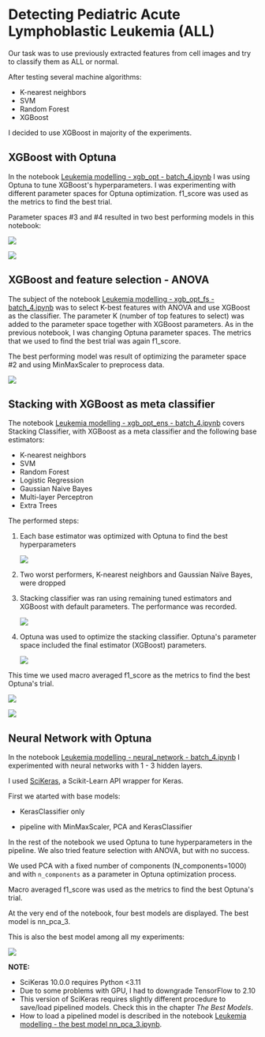 

# Detecting Pediatric Acute Lymphoblastic Leukemia (ALL)

Our task was to use previously extracted features from cell images and try to classify them as ALL or normal.

 After testing several machine algorithms:

- K-nearest neighbors
- SVM
- Random Forest
- XGBoost

 I decided to use XGBoost in majority of the experiments.

## XGBoost with Optuna

In the notebook [Leukemia modelling - xgb_opt - batch_4.ipynb](Leukemia%20modelling%20-%20xgb_opt%20-%20batch_4.ipynb) I was using Optuna to tune XGBoost's hyperparameters. I was experimenting with different parameter spaces for Optuna optimization. f1_score was used as the metrics to find the best trial.

Parameter spaces #3 and #4 resulted in two best performing models in this notebook:

![](../images/batch4_xgb_3.png)

![](../images/batch4_xgb_4.png)



## XGBoost and feature selection - ANOVA

The subject of the notebook  [Leukemia modelling - xgb_opt_fs - batch_4.ipynb](https://github.com/OmdenaAI/liverpool-chapter-detecting-pediatric-acute/blob/main/src/tasks/team-1/Damir-Zunic/Leukemia%20modelling%20-%20xgb_opt_fs%20-%20batch_4.ipynb) was to select K-best features with ANOVA and use XGBoost as the classifier. The parameter K (number of top features to select) was added to the parameter space together with XGBoost parameters. As in the previous notebook, I was changing Optuna parameter spaces. The metrics that we used to find the best trial was again f1_score. 

The best performing model was result of optimizing the parameter space #2 and using MinMaxScaler to preprocess data.

![](../images/batch4_xgb_fs_2_mms.png)



## Stacking with XGBoost as meta classifier

The notebook [Leukemia modelling - xgb_opt_ens - batch_4.ipynb](https://github.com/OmdenaAI/liverpool-chapter-detecting-pediatric-acute/blob/main/src/tasks/team-1/Damir-Zunic/Leukemia%20modelling%20-%20xgb_opt_ens%20-%20batch_4.ipynb) covers Stacking Classifier, with XGBoost as a meta classifier and the following base estimators:

- K-nearest neighbors
- SVM
- Random Forest
- Logistic Regression
- Gaussian Naive Bayes
- Multi-layer Perceptron
- Extra Trees

The performed steps:

1. Each base estimator was optimized with Optuna to find the best hyperparameters

    ![](../images/stack_base_tuned.png) 

2. Two worst performers, K-nearest neighbors and Gaussian Naïve Bayes, were dropped

3. Stacking classifier was ran using remaining tuned estimators and XGBoost with default parameters. The performance was recorded.

   ![](../images/stack_final_not_tuned.png) 

4. Optuna was used to optimize the stacking classifier. Optuna's parameter space included the final estimator (XGBoost) parameters.

   ![](../images/stack_final_tuned.png) 

This time we used macro averaged f1_score as the metrics to find the best Optuna's trial.

![](../images/batch4_stack_xgb_not_tuned.png)

![](../images/batch4_stack_xgb_tuned.png)



## Neural Network with Optuna

In the notebook [Leukemia modelling - neural_network - batch_4.ipynb](https://github.com/OmdenaAI/liverpool-chapter-detecting-pediatric-acute/blob/main/src/tasks/team-1/Damir-Zunic/Leukemia%20modelling%20-%20neural_network%20-%20batch_4.ipynb)  I experimented with neural networks with 1 - 3 hidden layers.

I used [SciKeras](https://pypi.org/project/scikeras/#description), a Scikit-Learn API wrapper for Keras. 

First we atarted with base models:

- KerasClassifier only

- pipeline with MinMaxScaler, PCA and KerasClassifier

In the rest of the notebook we used Optuna to tune hyperparameters in the pipeline. We also tried feature selection with ANOVA, but with no success.

We used PCA with a fixed number of components (N_components=1000) and with `n_components` as a parameter in Optuna optimization process.

Macro averaged f1_score was used as the metrics to find the best Optuna's trial.

At the very end of the notebook, four best models are displayed. The best model is nn_pca_3. 

This is also the best model among all my experiments:

![](../images/batch4_nn_PCA_1000_3.png)

**NOTE:**

 - SciKeras 10.0.0 requires Python <3.11
 - Due to some problems with GPU, I had to downgrade TensorFlow to 2.10
 - This version of SciKeras requires slightly different procedure to save/load pipelined models. Check this in the chapter *The Best Models*.
 - How to load a pipelined model is described in the notebook [Leukemia modelling - the best model nn_pca_3.ipynb](https://github.com/OmdenaAI/liverpool-chapter-detecting-pediatric-acute/blob/main/src/tasks/team-1/Damir-Zunic/Leukemia%20modelling%20-%20the%20best%20model%20nn_pca_3.ipynb).























